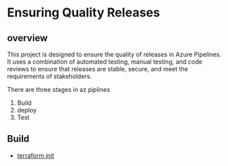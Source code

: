 # Ensuring Quality Releases

## overview
This project is designed to ensure the quality of releases in Azure Pipelines. It uses a combination of automated testing, manual testing, and code reviews to ensure that releases are stable, secure, and meet the requirements of stakeholders.

There are three stages in az piplines 
1. Build
2. deploy 
3. Test

## Build
* [terraform init](/ss/terraform-init.png)
